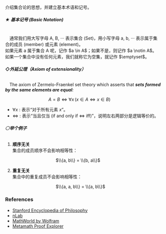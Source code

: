  介绍集合论的思想，并建立基本术语和记号。

##### ★ **基本记号 (Basic Notation)**
<br/>
&emsp;通常我们用大写字母 A, B, ··· 表示集合 (Set)，用小写字母 a, b, ··· 表示属于集合的成员 (member) 或元素 (element)。<br/>如果元素 a 属于集合 A 呢，记作 $a \in A$；如果不是，则记作 $a \notin A$。如果一个集合中没有任何元素，我们就称它为空集，就记作 $\emptyset$。

###### **◇外延公理（Axiom of extensionality）**

&emsp;The axiom of Zermelo-Fraenkel set theory which asserts that ***sets formed by the same elements are equal**:*

&emsp;&emsp;&emsp;&emsp;&emsp;&emsp;&emsp;&emsp;&emsp;&emsp;$A = B \iff \forall x \, (x \in A \iff x \in B)$

- $\forall x$ : 表示“对于所有元素 $x$”。  
- $⇔$ : 表示“当且仅当 (if and only if ⇔ iff)”，说明左右两部分是逻辑等价的。

###### 〇**举个例子**

1. **顺序无关**  
   集合的成员顺序不会影响相等性：  

   &emsp;&emsp;&emsp;&emsp;&emsp;&emsp;&emsp;&emsp;&emsp;&emsp;$\\{a, b\\} = \\{b, a\\}$

2. **重复无关**  
   集合中的重复成员不会影响相等性：  

   &emsp;&emsp;&emsp;&emsp;&emsp;&emsp;&emsp;&emsp;&emsp;&emsp;$\\{a, a, b\\} = \\{a, b\\}$<br/>



### References

- [Stanford Encyclopedia of Philosophy](https://plato.stanford.edu/index.html)  
- [nLab](https://ncatlab.org/nlab/show/HomePage)  
- [MathWorld by Wolfram](https://mathworld.wolfram.com/)  
- [Metamath Proof Explorer](https://us.metamath.org/)

